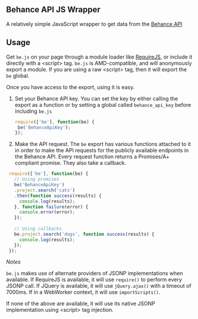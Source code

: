 Behance API JS Wrapper
---

A relatively simple JavaScript wrapper to get data from the [Behance API][1]

[1]: http://www.behance.net/dev/

Usage
---

Get `be.js` on your page through a module loader like [RequireJS][2], or
include it directly with a &lt;script&gt; tag. `be.js` is AMD-compatible, and will
anonymously export a module. If you are using a raw &lt;script&gt; tag, then it will
export the `be` global.

Once you have access to the export, using it is easy.

1. Set your Behance API key. You can set the key by either calling the export
   as a function or by setting a global called `behance_api_key` before
   including `be.js`

   ```javascript
   require(['be'], function(be) {
    be('BehanceApiKey');
   });
   ```

2. Make the API request. The `be` export has various functions attached to it
   in order to make the API requests for the publicly available endpoints in
   the Behance API. Every request function returns a Promises/A+ compliant
   promise. They also take a callback.

  ```javascript
   require(['be'], function(be) {
     // Using promises
     be('BehanceApiKey')
     .project.search('cats')
     .then(function success(results) {
       console.log(results);
     }, function failure(error) {
       console.error(error);
     });
   
     // Using callbacks
     be.project.search('dogs', function success(results) {
       console.log(results);
     });
   });
  ```

[2]: http://requirejs.org/docs/download.html

*Notes*

`be.js` makes use of alternate providers of JSONP implementations when
available. If RequireJS is available, it will use `require()` to perform every
JSONP call. If JQuery is available, it will use `jQuery.ajax()` with a timeout
of 7000ms. If in a WebWorker context, it will use `importScripts()`.

If none of the above are available, it will use its native JSONP implementation
using &lt;script&gt; tag injection.
